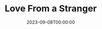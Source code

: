 ---
title: Love From a Stranger
date: 2023-09-08T00:00:00
opening_date: 1952-01-18
closing_date: 1952-01-26
layout: productions
playbill:
Theatre: Theatre Jacksonville
Venue: Little Theatre
cast:
- Bruce Lovell: Paul Geisenhof
- Cecily Harrington: Yvonne Peairs
- Dr. Gribble: Leonard Mosby
- Ethel: Ginger Johnson
- Hodgson: Elmo Lehman
- Marvis: Ernestine Logie
- Miss Louise Garrard: Elva Stein
- Nigel: Jay Cassey
crew:
- Assistant Director: Pattie Bowers
- Book Holder: Kay Hanna
- Construction and Scene Crew:
  - Budd Gibbs
  - Walter Quattlebaum
  - Eileen Quattlebaum
  - Richard Kaszner, Jr.
  - John Hannigan
  - Kay Hanna
  - Budd Porter
- Director: Paul E. Geisenhof
- Electrician: Walter Quattlebaum
- Make-up Assistant:
  - Jane Porter
  - Weldon Davis
  - Grace E. Miles
  - Ernestine Taylor
  - Ken Burton
- Make-up Chairman: Richard Kazner, Jr.
- Music: Peggy Gift
- Property Assistant:
  - Clair Parks
  - John Hannigan
  - Mildred Thomas
- Property Chairman: Margaret Lafferty
- Set and Technical Direction: Pete House
- Stage Manager: Budd Porter
- Wardrobe:
  - Eula Mae Snow
  - Karen O'Shaughnessy
  - Georgia Jinks
  - Helen List
  - Grace Kelly
  - Polly Clendenning
  - Larry Zell
  - Helen Giles
  - Edythe Price
orchestra:
---